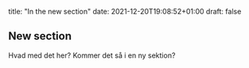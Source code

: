 title: "In the new section"
date: 2021-12-20T19:08:52+01:00
draft: false

## New section

Hvad med det her? Kommer det så i en ny sektion?